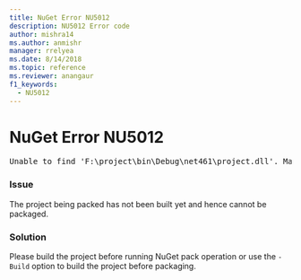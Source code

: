 ```yaml
---
title: NuGet Error NU5012
description: NU5012 Error code
author: mishra14
ms.author: anmishr
manager: rrelyea
ms.date: 8/14/2018
ms.topic: reference
ms.reviewer: anangaur
f1_keywords:
  - NU5012
---
```


# NuGet Error NU5012
<pre>Unable to find 'F:\project\bin\Debug\net461\project.dll'. Make sure the project has been built.</pre>

### Issue

The project being packed has not been built yet and hence cannot be packaged.


### Solution

Please build the project before running NuGet pack operation or use the `-Build` option to build the project before packaging.

